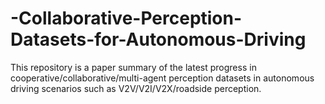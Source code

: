 # -Collaborative-Perception-Datasets-for-Autonomous-Driving
This repository  is a paper summary of the latest progress in cooperative/collaborative/multi-agent perception datasets in autonomous driving scenarios such as V2V/V2I/V2X/roadside perception.
